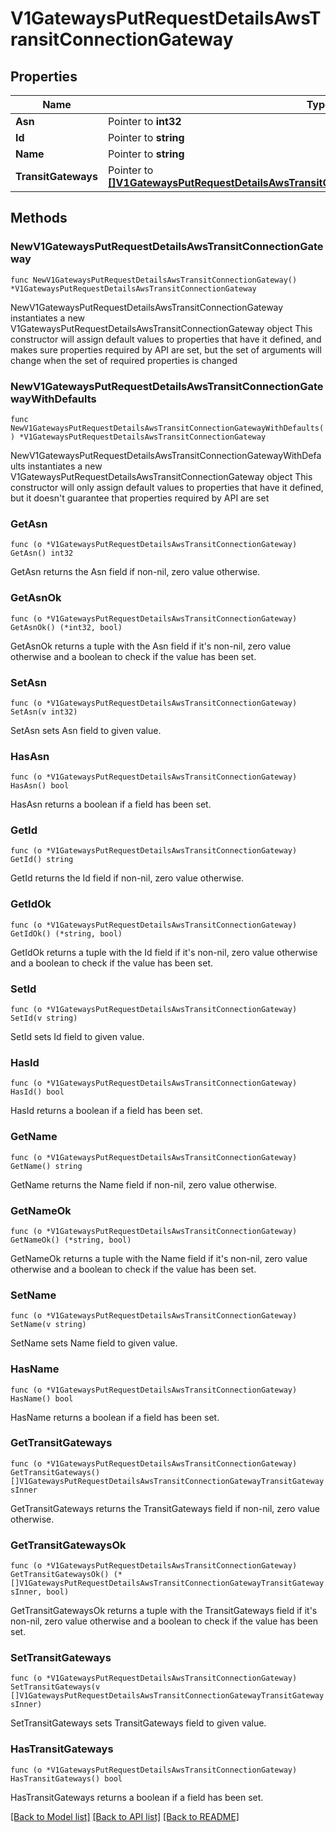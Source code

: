 # V1GatewaysPutRequestDetailsAwsTransitConnectionGateway

## Properties

Name | Type | Description | Notes
------------ | ------------- | ------------- | -------------
**Asn** | Pointer to **int32** |  | [optional] 
**Id** | Pointer to **string** |  | [optional] 
**Name** | Pointer to **string** |  | [optional] 
**TransitGateways** | Pointer to [**[]V1GatewaysPutRequestDetailsAwsTransitConnectionGatewayTransitGatewaysInner**](V1GatewaysPutRequestDetailsAwsTransitConnectionGatewayTransitGatewaysInner.md) |  | [optional] 

## Methods

### NewV1GatewaysPutRequestDetailsAwsTransitConnectionGateway

`func NewV1GatewaysPutRequestDetailsAwsTransitConnectionGateway() *V1GatewaysPutRequestDetailsAwsTransitConnectionGateway`

NewV1GatewaysPutRequestDetailsAwsTransitConnectionGateway instantiates a new V1GatewaysPutRequestDetailsAwsTransitConnectionGateway object
This constructor will assign default values to properties that have it defined,
and makes sure properties required by API are set, but the set of arguments
will change when the set of required properties is changed

### NewV1GatewaysPutRequestDetailsAwsTransitConnectionGatewayWithDefaults

`func NewV1GatewaysPutRequestDetailsAwsTransitConnectionGatewayWithDefaults() *V1GatewaysPutRequestDetailsAwsTransitConnectionGateway`

NewV1GatewaysPutRequestDetailsAwsTransitConnectionGatewayWithDefaults instantiates a new V1GatewaysPutRequestDetailsAwsTransitConnectionGateway object
This constructor will only assign default values to properties that have it defined,
but it doesn't guarantee that properties required by API are set

### GetAsn

`func (o *V1GatewaysPutRequestDetailsAwsTransitConnectionGateway) GetAsn() int32`

GetAsn returns the Asn field if non-nil, zero value otherwise.

### GetAsnOk

`func (o *V1GatewaysPutRequestDetailsAwsTransitConnectionGateway) GetAsnOk() (*int32, bool)`

GetAsnOk returns a tuple with the Asn field if it's non-nil, zero value otherwise
and a boolean to check if the value has been set.

### SetAsn

`func (o *V1GatewaysPutRequestDetailsAwsTransitConnectionGateway) SetAsn(v int32)`

SetAsn sets Asn field to given value.

### HasAsn

`func (o *V1GatewaysPutRequestDetailsAwsTransitConnectionGateway) HasAsn() bool`

HasAsn returns a boolean if a field has been set.

### GetId

`func (o *V1GatewaysPutRequestDetailsAwsTransitConnectionGateway) GetId() string`

GetId returns the Id field if non-nil, zero value otherwise.

### GetIdOk

`func (o *V1GatewaysPutRequestDetailsAwsTransitConnectionGateway) GetIdOk() (*string, bool)`

GetIdOk returns a tuple with the Id field if it's non-nil, zero value otherwise
and a boolean to check if the value has been set.

### SetId

`func (o *V1GatewaysPutRequestDetailsAwsTransitConnectionGateway) SetId(v string)`

SetId sets Id field to given value.

### HasId

`func (o *V1GatewaysPutRequestDetailsAwsTransitConnectionGateway) HasId() bool`

HasId returns a boolean if a field has been set.

### GetName

`func (o *V1GatewaysPutRequestDetailsAwsTransitConnectionGateway) GetName() string`

GetName returns the Name field if non-nil, zero value otherwise.

### GetNameOk

`func (o *V1GatewaysPutRequestDetailsAwsTransitConnectionGateway) GetNameOk() (*string, bool)`

GetNameOk returns a tuple with the Name field if it's non-nil, zero value otherwise
and a boolean to check if the value has been set.

### SetName

`func (o *V1GatewaysPutRequestDetailsAwsTransitConnectionGateway) SetName(v string)`

SetName sets Name field to given value.

### HasName

`func (o *V1GatewaysPutRequestDetailsAwsTransitConnectionGateway) HasName() bool`

HasName returns a boolean if a field has been set.

### GetTransitGateways

`func (o *V1GatewaysPutRequestDetailsAwsTransitConnectionGateway) GetTransitGateways() []V1GatewaysPutRequestDetailsAwsTransitConnectionGatewayTransitGatewaysInner`

GetTransitGateways returns the TransitGateways field if non-nil, zero value otherwise.

### GetTransitGatewaysOk

`func (o *V1GatewaysPutRequestDetailsAwsTransitConnectionGateway) GetTransitGatewaysOk() (*[]V1GatewaysPutRequestDetailsAwsTransitConnectionGatewayTransitGatewaysInner, bool)`

GetTransitGatewaysOk returns a tuple with the TransitGateways field if it's non-nil, zero value otherwise
and a boolean to check if the value has been set.

### SetTransitGateways

`func (o *V1GatewaysPutRequestDetailsAwsTransitConnectionGateway) SetTransitGateways(v []V1GatewaysPutRequestDetailsAwsTransitConnectionGatewayTransitGatewaysInner)`

SetTransitGateways sets TransitGateways field to given value.

### HasTransitGateways

`func (o *V1GatewaysPutRequestDetailsAwsTransitConnectionGateway) HasTransitGateways() bool`

HasTransitGateways returns a boolean if a field has been set.


[[Back to Model list]](../README.md#documentation-for-models) [[Back to API list]](../README.md#documentation-for-api-endpoints) [[Back to README]](../README.md)


